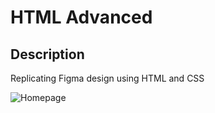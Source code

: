<!DOCTYPE html>
<html>
<body>
     <h1>HTML Advanced</h1>
     <h2>Description</h2>
     <p>Replicating Figma design using HTML and CSS</p>
     <img src="main_part.png" alt="Homepage">
</body>
</html>

